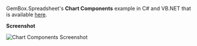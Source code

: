 GemBox.Spreadsheet's **Chart Components** example in C# and VB.NET that is available [here](https://www.gemboxsoftware.com/spreadsheet/examples/excel-chart-components/303).

**Screenshot**

![Chart Components Screenshot](https://www.gemboxsoftware.com/Spreadsheet/Examples/Content/Charts/ChartComponents/ChartComponents.png)